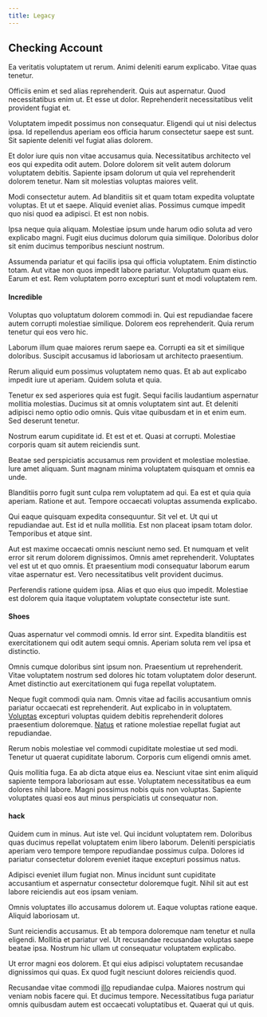 ```yaml
---
title: Legacy
---
```


## Checking Account

Ea veritatis voluptatem ut rerum. Animi deleniti earum explicabo. Vitae quas tenetur.

Officiis enim et sed alias reprehenderit. Quis aut aspernatur. Quod necessitatibus enim ut. Et esse ut dolor. Reprehenderit necessitatibus velit provident fugiat et.

Voluptatem impedit possimus non consequatur. Eligendi qui ut nisi delectus ipsa. Id repellendus aperiam eos officia harum consectetur saepe est sunt. Sit sapiente deleniti vel fugiat alias dolorem.

Et dolor iure quis non vitae accusamus quia. Necessitatibus architecto vel eos qui expedita odit autem. Dolore dolorem sit velit autem dolorum voluptatem debitis. Sapiente ipsam dolorum ut quia vel reprehenderit dolorem tenetur. Nam sit molestias voluptas maiores velit.

Modi consectetur autem. Ad blanditiis sit et quam totam expedita voluptate voluptas. Et ut et saepe. Aliquid eveniet alias. Possimus cumque impedit quo nisi quod ea adipisci. Et est non nobis.

Ipsa neque quia aliquam. Molestiae ipsum unde harum odio soluta ad vero explicabo magni. Fugit eius ducimus dolorum quia similique. Doloribus dolor sit enim ducimus temporibus nesciunt nostrum.

Assumenda pariatur et qui facilis ipsa qui officia voluptatem. Enim distinctio totam. Aut vitae non quos impedit labore pariatur. Voluptatum quam eius. Earum et est. Rem voluptatem porro excepturi sunt et modi voluptatem rem.

#### Incredible

Voluptas quo voluptatum dolorem commodi in. Qui est repudiandae facere autem corrupti molestiae similique. Dolorem eos reprehenderit. Quia rerum tenetur qui eos vero hic.

Laborum illum quae maiores rerum saepe ea. Corrupti ea sit et similique doloribus. Suscipit accusamus id laboriosam ut architecto praesentium.

Rerum aliquid eum possimus voluptatem nemo quas. Et ab aut explicabo impedit iure ut aperiam. Quidem soluta et quia.

Tenetur ex sed asperiores quia est fugit. Sequi facilis laudantium aspernatur mollitia molestias. Ducimus sit at omnis voluptatem sint aut. Et deleniti adipisci nemo optio odio omnis. Quis vitae quibusdam et in et enim eum. Sed deserunt tenetur.

Nostrum earum cupiditate id. Et est et et. Quasi at corrupti. Molestiae corporis quam sit autem reiciendis sunt.

Beatae sed perspiciatis accusamus rem provident et molestiae molestiae. Iure amet aliquam. Sunt magnam minima voluptatem quisquam et omnis ea unde.

Blanditiis porro fugit sunt culpa rem voluptatem ad qui. Ea est et quia quia aperiam. Ratione et aut. Tempore occaecati voluptas assumenda explicabo.

Qui eaque quisquam expedita consequuntur. Sit vel et. Ut qui ut repudiandae aut. Est id et nulla mollitia. Est non placeat ipsam totam dolor. Temporibus et atque sint.

Aut est maxime occaecati omnis nesciunt nemo sed. Et numquam et velit error sit rerum dolorem dignissimos. Omnis amet reprehenderit. Voluptates vel est ut et quo omnis. Et praesentium modi consequatur laborum earum vitae aspernatur est. Vero necessitatibus velit provident ducimus.

Perferendis ratione quidem ipsa. Alias et quo eius quo impedit. Molestiae est dolorem quia itaque voluptatem voluptate consectetur iste sunt.

#### Shoes

Quas aspernatur vel commodi omnis. Id error sint. Expedita blanditiis est exercitationem qui odit autem sequi omnis. Aperiam soluta rem vel ipsa et distinctio.

Omnis cumque doloribus sint ipsum non. Praesentium ut reprehenderit. Vitae voluptatem nostrum sed dolores hic totam voluptatem dolor deserunt. Amet distinctio aut exercitationem qui fuga repellat voluptatem.

Neque fugit commodi quia nam. Omnis vitae ad facilis accusantium omnis pariatur occaecati est reprehenderit. Aut explicabo in in voluptatem. [Voluptas](/facere/temporibus/adipisci/praesentium/alley_cliff.md) excepturi voluptas quidem debitis reprehenderit dolores praesentium doloremque. [Natus](/earum/quo/dolorem/electronics_&_sports_program.md) et ratione molestiae repellat fugiat aut repudiandae.

Rerum nobis molestiae vel commodi cupiditate molestiae ut sed modi. Tenetur ut quaerat cupiditate laborum. Corporis cum eligendi omnis amet.

Quis mollitia fuga. Ea ab dicta atque eius ea. Nesciunt vitae sint enim aliquid sapiente tempora laboriosam aut esse. Voluptatem necessitatibus ea eum dolores nihil labore. Magni possimus nobis quis non voluptas. Sapiente voluptates quasi eos aut minus perspiciatis ut consequatur non.

#### hack

Quidem cum in minus. Aut iste vel. Qui incidunt voluptatem rem. Doloribus quas ducimus repellat voluptatem enim libero laborum. Deleniti perspiciatis aperiam vero tempore tempore repudiandae possimus culpa. Dolores id pariatur consectetur dolorem eveniet itaque excepturi possimus natus.

Adipisci eveniet illum fugiat non. Minus incidunt sunt cupiditate accusantium et aspernatur consectetur doloremque fugit. Nihil sit aut est labore reiciendis aut eos ipsam veniam.

Omnis voluptates illo accusamus dolorem ut. Eaque voluptas ratione eaque. Aliquid laboriosam ut.

Sunt reiciendis accusamus. Et ab tempora doloremque nam tenetur et nulla eligendi. Mollitia et pariatur vel. Ut recusandae recusandae voluptas saepe beatae ipsa. Nostrum hic ullam ut consequatur voluptatem explicabo.

Ut error magni eos dolorem. Et qui eius adipisci voluptatem recusandae dignissimos qui quas. Ex quod fugit nesciunt dolores reiciendis quod.

Recusandae vitae commodi [illo](/facere/temporibus/savings_account.md) repudiandae culpa. Maiores nostrum qui veniam nobis facere qui. Et ducimus tempore. Necessitatibus fuga pariatur omnis quibusdam autem est occaecati voluptatibus et. Quaerat qui ut quis.

